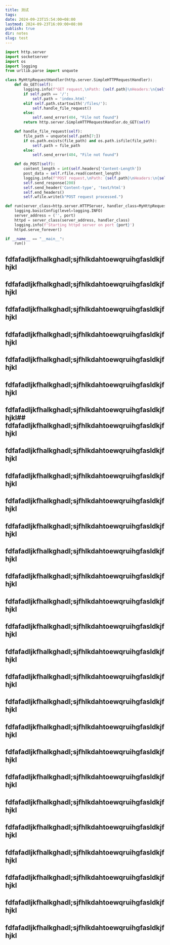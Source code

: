 ```yaml
---
title: 测试
tags: 
date: 2024-09-23T15:54:00+08:00
lastmod: 2024-09-23T16:09:00+08:00
publish: true
dir: notes
slug: test
---
```


```python
import http.server
import socketserver
import os
import logging
from urllib.parse import unquote

class MyHttpRequestHandler(http.server.SimpleHTTPRequestHandler):
    def do_GET(self):
        logging.info(f"GET request,\nPath: {self.path}\nHeaders:\n{self.headers}")
        if self.path == '/':
            self.path = 'index.html'
        elif self.path.startswith('/files/'):
            self.handle_file_request()
        else:
            self.send_error(404, "File not found")
        return http.server.SimpleHTTPRequestHandler.do_GET(self)

    def handle_file_request(self):
        file_path = unquote(self.path[7:])
        if os.path.exists(file_path) and os.path.isfile(file_path):
            self.path = file_path
        else:
            self.send_error(404, "File not found")

    def do_POST(self):
        content_length = int(self.headers['Content-Length'])
        post_data = self.rfile.read(content_length)
        logging.info(f"POST request,\nPath: {self.path}\nHeaders:\n{self.headers}\n\nBody:\n{post_data.decode('utf-8')}\n")
        self.send_response(200)
        self.send_header('Content-type', 'text/html')
        self.end_headers()
        self.wfile.write(b"POST request processed.")

def run(server_class=http.server.HTTPServer, handler_class=MyHttpRequestHandler, port=8080):
    logging.basicConfig(level=logging.INFO)
    server_address = ('', port)
    httpd = server_class(server_address, handler_class)
    logging.info(f'Starting httpd server on port {port}')
    httpd.serve_forever()

if __name__ == "__main__":
    run()

```

## fdfafadljkfhalkghadl;sjfhlkdahtoewqruihgfasldkjfhjkl

## fdfafadljkfhalkghadl;sjfhlkdahtoewqruihgfasldkjfhjkl

## fdfafadljkfhalkghadl;sjfhlkdahtoewqruihgfasldkjfhjkl

## fdfafadljkfhalkghadl;sjfhlkdahtoewqruihgfasldkjfhjkl

## fdfafadljkfhalkghadl;sjfhlkdahtoewqruihgfasldkjfhjkl

## fdfafadljkfhalkghadl;sjfhlkdahtoewqruihgfasldkjfhjkl

## fdfafadljkfhalkghadl;sjfhlkdahtoewqruihgfasldkjfhjkl## fdfafadljkfhalkghadl;sjfhlkdahtoewqruihgfasldkjfhjkl

## fdfafadljkfhalkghadl;sjfhlkdahtoewqruihgfasldkjfhjkl

## fdfafadljkfhalkghadl;sjfhlkdahtoewqruihgfasldkjfhjkl

## fdfafadljkfhalkghadl;sjfhlkdahtoewqruihgfasldkjfhjkl

## fdfafadljkfhalkghadl;sjfhlkdahtoewqruihgfasldkjfhjkl

## fdfafadljkfhalkghadl;sjfhlkdahtoewqruihgfasldkjfhjkl

## fdfafadljkfhalkghadl;sjfhlkdahtoewqruihgfasldkjfhjkl

## fdfafadljkfhalkghadl;sjfhlkdahtoewqruihgfasldkjfhjkl

## fdfafadljkfhalkghadl;sjfhlkdahtoewqruihgfasldkjfhjkl

## fdfafadljkfhalkghadl;sjfhlkdahtoewqruihgfasldkjfhjkl

## fdfafadljkfhalkghadl;sjfhlkdahtoewqruihgfasldkjfhjkl

## fdfafadljkfhalkghadl;sjfhlkdahtoewqruihgfasldkjfhjkl

## fdfafadljkfhalkghadl;sjfhlkdahtoewqruihgfasldkjfhjkl

## fdfafadljkfhalkghadl;sjfhlkdahtoewqruihgfasldkjfhjkl

## fdfafadljkfhalkghadl;sjfhlkdahtoewqruihgfasldkjfhjkl

## fdfafadljkfhalkghadl;sjfhlkdahtoewqruihgfasldkjfhjkl

## fdfafadljkfhalkghadl;sjfhlkdahtoewqruihgfasldkjfhjkl

## fdfafadljkfhalkghadl;sjfhlkdahtoewqruihgfasldkjfhjkl

## fdfafadljkfhalkghadl;sjfhlkdahtoewqruihgfasldkjfhjkl

## fdfafadljkfhalkghadl;sjfhlkdahtoewqruihgfasldkjfhjkl

## fdfafadljkfhalkghadl;sjfhlkdahtoewqruihgfasldkjfhjkl